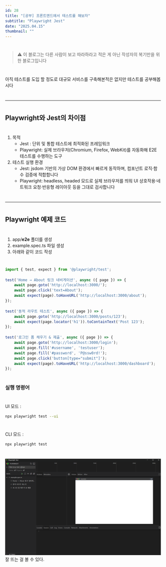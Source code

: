 ```yaml
---
id: 28
title: "[공부] 프론트엔드에서 테스트를 해보자"
subtitle: "Playwright Jest"
date: "2025.04.15"
thumbnail: ""
---
```

#

>⚠️ 이 블로그는 다른 사람이 보고 따라하라고 적은 게 아닌 작성자의 복기만을 위한 블로그입니다
#
아직 테스트를 도입 할 정도로 대규모 서비스를 구축해본적은 없지만 테스트를 공부해봅시다
#
---
#
## Playwright와 Jest의 차이점
#
1. 목적
    - Jest : 단위 및 통합 테스트에 최적화된 프레임워크
    - Playwright: 실제 브라우저(Chromium, Firefox, WebKit)를 자동화해 E2E 테스트를 수행하는 도구
2. 테스트 실행 환경
    - Jest: jsdom 기반의 가상 DOM 환경에서 빠르게 동작하며, 컴포넌트 로직·함수 검증에 적합합니다 
    - Playwright: headless, headed 모드로 실제 브라우저를 띄워 UI 상호작용·네트워크 요청·반응형 레이아웃 등을 그대로 검사합니다
#
---
#
## Playwright 예제 코드 
#
1. app/**e2e** 폴더를 생성
2. example.spec.ts 파일 생성
3. 아래와 같이 코드 작성
#
```js
import { test, expect } from '@playwright/test';

test('Home → About 링크 네비게이션', async ({ page }) => {
    await page.goto('http://localhost:3000/');
    await page.click('text=About');                                     
    await expect(page).toHaveURL('http://localhost:3000/about');      
});

test('동적 라우트 테스트', async ({ page }) => {
    await page.goto('http://localhost:3000/posts/123');
    await expect(page.locator('h1')).toContainText('Post 123'); 
});

test('로그인 폼 채우기 & 제출', async ({ page }) => {
    await page.goto('http://localhost:3000/login');
    await page.fill('#username', 'testuser');                        
    await page.fill('#password', 'P@ssw0rd!');
    await page.click('button[type="submit"]');
    await expect(page).toHaveURL('http://localhost:3000/dashboard');
});
```
#
### 실행 명령어
#
UI 모드 : 

```bash
npx playwright test --ui
```

#
CLI 모드 : 

```bash
npx playwright test
```

#
<img src="../../static/image/Test1.png" width="800">
잘 뜨는 걸 볼 수 있다.